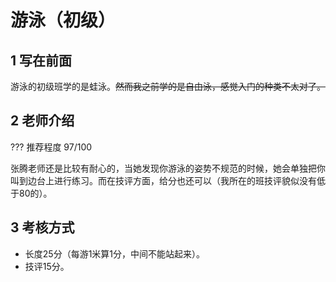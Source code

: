 # 游泳（初级）
## 1 写在前面
游泳的初级班学的是蛙泳。~~然而我之前学的是自由泳，感觉入门的种类不太对了。~~
## 2 老师介绍
??? 推荐程度
    97/100

张腾老师还是比较有耐心的，当她发现你游泳的姿势不规范的时候，她会单独把你叫到边台上进行练习。而在技评方面，给分也还可以（我所在的班技评貌似没有低于80的）。
## 3 考核方式
- 长度25分（每游1米算1分，中间不能站起来）。
- 技评15分。